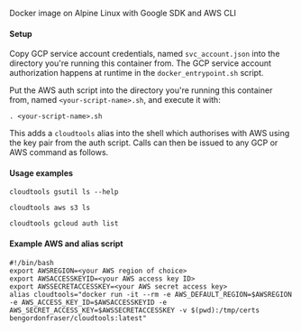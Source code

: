 Docker image on Alpine Linux with Google SDK and AWS CLI

#### Setup

Copy GCP service account credentials, named `svc_account.json` into the directory you're running this container from.
The GCP service account authorization happens at runtime in the `docker_entrypoint.sh` script.

Put the AWS auth script into the directory you're running this container from, named `<your-script-name>.sh`, 
and execute it with: 

```
. <your-script-name>.sh
```
This adds a `cloudtools` alias into the shell which authorises with AWS using the key pair from the auth script. Calls can then be issued to any GCP or AWS command as follows. 


#### Usage examples

```
cloudtools gsutil ls --help
```
```
cloudtools aws s3 ls 
```
```
cloudtools gcloud auth list
```

#### Example AWS and alias script
```
#!/bin/bash
export AWSREGION=<your AWS region of choice>
export AWSACCESSKEYID=<your AWS access key ID>
export AWSSECRETACCESSKEY=<your AWS secret access key>
alias cloudtools="docker run -it --rm -e AWS_DEFAULT_REGION=$AWSREGION -e AWS_ACCESS_KEY_ID=$AWSACCESSKEYID -e AWS_SECRET_ACCESS_KEY=$AWSSECRETACCESSKEY -v $(pwd):/tmp/certs bengordonfraser/cloudtools:latest"
```

